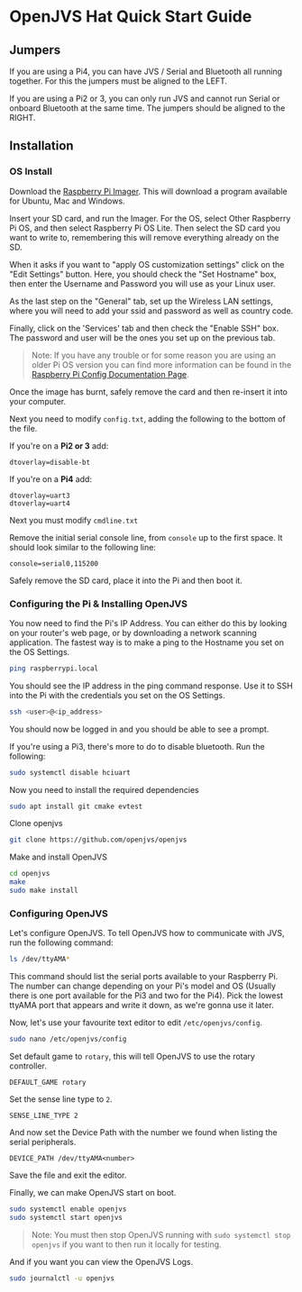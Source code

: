 # OpenJVS Hat Quick Start Guide

## Jumpers

If you are using a Pi4, you can have JVS / Serial and Bluetooth all running together. For this the jumpers must be aligned to the LEFT.

If you are using a Pi2 or 3, you can only run JVS and cannot run Serial or onboard Bluetooth at the same time. The jumpers should be aligned to the RIGHT.

## Installation

### OS Install

Download the [Raspberry Pi Imager](https://www.raspberrypi.org/software/). This will download a program available for Ubuntu, Mac and Windows.

Insert your SD card, and run the Imager. For the OS, select Other Raspberry Pi OS, and then select Raspberry Pi OS Lite. Then select the SD card you want to write to, remembering this will remove everything already on the SD.

When it asks if you want to "apply OS customization settings" click on the "Edit Settings" button. Here, you should check the "Set Hostname" box, then enter the Username and Password you will use as your Linux user.

As the last step on the "General" tab, set up the Wireless LAN settings, where you will need to add your ssid and password as well as country code.

Finally, click on the 'Services' tab and then check the "Enable SSH" box. The password and user will be the ones you set up on the previous tab.

> Note: If you have any trouble or for some reason you are using an older Pi OS version you can find more information can be found in the [Raspberry Pi Config Documentation Page](https://www.raspberrypi.org/documentation/configuration/wireless/headless.md).

Once the image has burnt, safely remove the card and then re-insert it into your computer.

Next you need to modify `config.txt`, adding the following to the bottom of the file.

If you're on a **Pi2 or 3** add:

```text
dtoverlay=disable-bt
```

If you're on a **Pi4** add:

```text
dtoverlay=uart3
dtoverlay=uart4
```

Next you must modify `cmdline.txt`

Remove the initial serial console line, from `console` up to the first space. It should look similar to the following line:

```text
console=serial0,115200
```

Safely remove the SD card, place it into the Pi and then boot it.

### Configuring the Pi & Installing OpenJVS

You now need to find the Pi's IP Address. You can either do this by looking on your router's web page, or by downloading a network scanning application. The fastest way is to make a ping to the Hostname you set on the OS Settings.

```bash
ping raspberrypi.local
```

You should see the IP address in the ping command response. Use it to SSH into the Pi with the credentials you set on the OS Settings.

```bash
ssh <user>@<ip_address>
```

You should now be logged in and you should be able to see a prompt.

If you're using a Pi3, there's more to do to disable bluetooth. Run the following:

```bash
sudo systemctl disable hciuart
```

Now you need to install the required dependencies

```bash
sudo apt install git cmake evtest
```

Clone openjvs

```bash
git clone https://github.com/openjvs/openjvs
```

Make and install OpenJVS

```bash
cd openjvs
make
sudo make install
```

### Configuring OpenJVS

Let's configure OpenJVS. To tell OpenJVS how to communicate with JVS, run the following command:

```bash
ls /dev/ttyAMA*
```

This command should list the serial ports available to your Raspberry Pi. The number can change depending on your Pi's model and OS (Usually there is one port available for the Pi3 and two for the Pi4). Pick the lowest ttyAMA port that appears and write it down, as we're gonna use it later.

Now, let's use your favourite text editor to edit `/etc/openjvs/config`.

```bash
sudo nano /etc/openjvs/config
```

Set default game to `rotary`, this will tell OpenJVS to use the rotary controller.

```text
DEFAULT_GAME rotary
```

Set the sense line type to `2`.

```text
SENSE_LINE_TYPE 2
```

And now set the Device Path with the number we found when listing the serial peripherals.

```text
DEVICE_PATH /dev/ttyAMA<number>
```

Save the file and exit the editor.

Finally, we can make OpenJVS start on boot.

```bash
sudo systemctl enable openjvs
sudo systemctl start openjvs
```

> Note: You must then stop OpenJVS running with `sudo systemctl stop openjvs` if you want to then run it locally for testing.

And if you want you can view the OpenJVS Logs.

```bash
sudo journalctl -u openjvs
```

